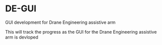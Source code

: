 # DE-GUI
GUI development for Drane Engineering assistive arm

This will track the progress as the GUI for the Drane Engineering assistive arm is devloped

